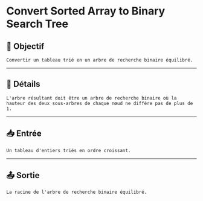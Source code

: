 # Convert Sorted Array to Binary Search Tree

## 🎯 Objectif

    Convertir un tableau trié en un arbre de recherche binaire équilibré.

---

## 📝 Détails

    L'arbre résultant doit être un arbre de recherche binaire où la hauteur des deux sous-arbres de chaque nœud ne diffère pas de plus de 1.

---

## 📥 Entrée

    Un tableau d'entiers triés en ordre croissant.

---

## 📤 Sortie

    La racine de l'arbre de recherche binaire équilibré.

